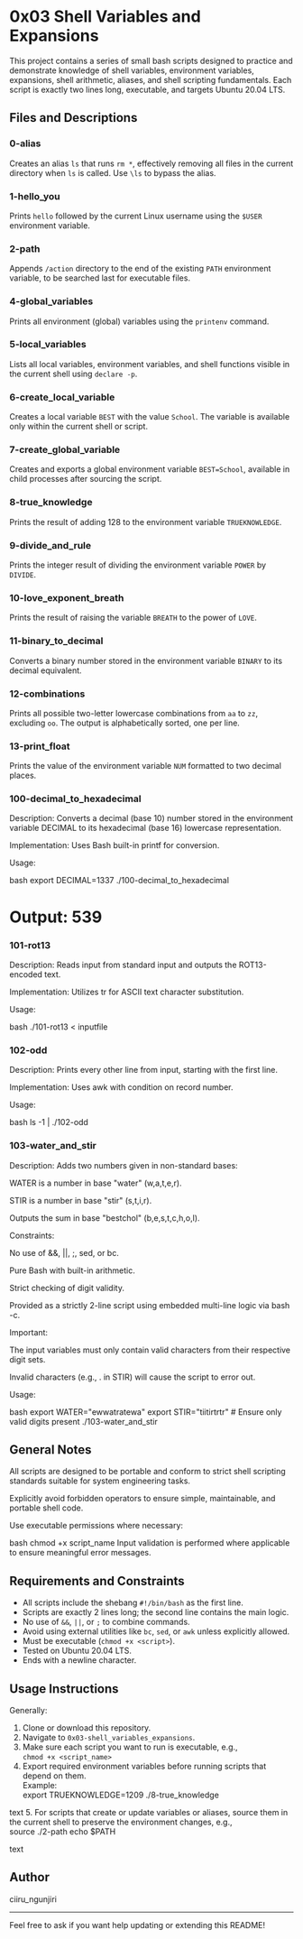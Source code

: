 # 0x03 Shell Variables and Expansions

This project contains a series of small bash scripts designed to practice and demonstrate knowledge of shell variables, environment variables, expansions, shell arithmetic, aliases, and shell scripting fundamentals. Each script is exactly two lines long, executable, and targets Ubuntu 20.04 LTS.

## Files and Descriptions

### 0-alias  
Creates an alias `ls` that runs `rm *`, effectively removing all files in the current directory when `ls` is called. Use `\ls` to bypass the alias.

### 1-hello_you  
Prints `hello` followed by the current Linux username using the `$USER` environment variable.

### 2-path  
Appends `/action` directory to the end of the existing `PATH` environment variable, to be searched last for executable files.

### 4-global_variables  
Prints all environment (global) variables using the `printenv` command.

### 5-local_variables  
Lists all local variables, environment variables, and shell functions visible in the current shell using `declare -p`.

### 6-create_local_variable  
Creates a local variable `BEST` with the value `School`. The variable is available only within the current shell or script.

### 7-create_global_variable  
Creates and exports a global environment variable `BEST=School`, available in child processes after sourcing the script.

### 8-true_knowledge  
Prints the result of adding 128 to the environment variable `TRUEKNOWLEDGE`.

### 9-divide_and_rule  
Prints the integer result of dividing the environment variable `POWER` by `DIVIDE`.

### 10-love_exponent_breath  
Prints the result of raising the variable `BREATH` to the power of `LOVE`.

### 11-binary_to_decimal  
Converts a binary number stored in the environment variable `BINARY` to its decimal equivalent.

### 12-combinations  
Prints all possible two-letter lowercase combinations from `aa` to `zz`, excluding `oo`. The output is alphabetically sorted, one per line.

### 13-print_float  
Prints the value of the environment variable `NUM` formatted to two decimal places.

### 100-decimal_to_hexadecimal
Description: Converts a decimal (base 10) number stored in the environment variable DECIMAL to its hexadecimal (base 16) lowercase representation.

Implementation: Uses Bash built-in printf for conversion.

Usage:

bash
export DECIMAL=1337
./100-decimal_to_hexadecimal
# Output: 539

###  101-rot13
Description: Reads input from standard input and outputs the ROT13-encoded text.

Implementation: Utilizes tr for ASCII text character substitution.

Usage:

bash
./101-rot13 < inputfile

### 102-odd
Description: Prints every other line from input, starting with the first line.

Implementation: Uses awk with condition on record number.

Usage:

bash
ls -1 | ./102-odd

### 103-water_and_stir
Description: Adds two numbers given in non-standard bases:

WATER is a number in base "water" (w,a,t,e,r).

STIR is a number in base "stir" (s,t,i,r).

Outputs the sum in base "bestchol" (b,e,s,t,c,h,o,l).

Constraints:

No use of &&, ||, ;, sed, or bc.

Pure Bash with built-in arithmetic.

Strict checking of digit validity.

Provided as a strictly 2-line script using embedded multi-line logic via bash -c.

Important:

The input variables must only contain valid characters from their respective digit sets.

Invalid characters (e.g., . in STIR) will cause the script to error out.

Usage:

bash
export WATER="ewwatratewa"
export STIR="tiitirtrtr"  # Ensure only valid digits present
./103-water_and_stir

## General Notes
All scripts are designed to be portable and conform to strict shell scripting standards suitable for system engineering tasks.

Explicitly avoid forbidden operators to ensure simple, maintainable, and portable shell code.

Use executable permissions where necessary:

bash
chmod +x script_name
Input validation is performed where applicable to ensure meaningful error messages.

## Requirements and Constraints

- All scripts include the shebang `#!/bin/bash` as the first line.
- Scripts are exactly 2 lines long; the second line contains the main logic.
- No use of `&&`, `||`, or `;` to combine commands.
- Avoid using external utilities like `bc`, `sed`, or `awk` unless explicitly allowed.
- Must be executable (`chmod +x <script>`).
- Tested on Ubuntu 20.04 LTS.
- Ends with a newline character.

## Usage Instructions

Generally:

1. Clone or download this repository.
2. Navigate to `0x03-shell_variables_expansions`.
3. Make sure each script you want to run is executable, e.g.,  
   `chmod +x <script_name>`
4. Export required environment variables before running scripts that depend on them.  
   Example:  
export TRUEKNOWLEDGE=1209
./8-true_knowledge

text
5. For scripts that create or update variables or aliases, source them in the current shell to preserve the environment changes, e.g.,  
source ./2-path
echo $PATH

text

## Author

ciiru_ngunjiri

---

Feel free to ask if you want help updating or extending this README!